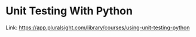 # Unit Testing With Python

Link: https://app.pluralsight.com/library/courses/using-unit-testing-python